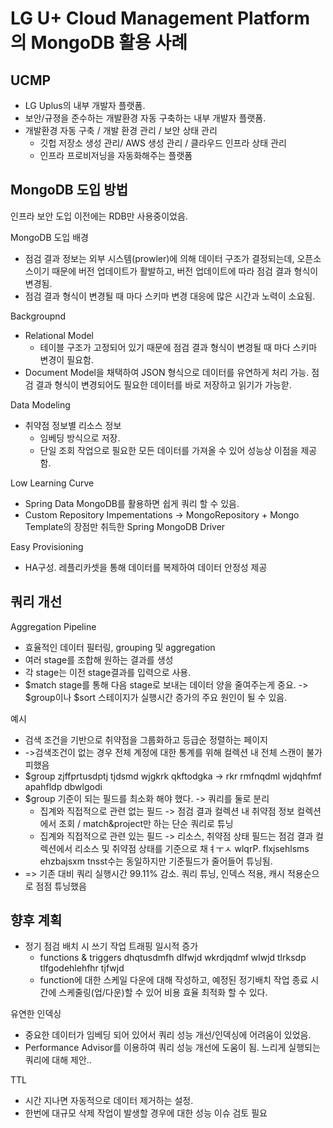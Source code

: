 # LG U+ Cloud Management Platform의 MongoDB 활용 사례

## UCMP
* LG Uplus의 내부 개발자 플랫폼.
* 보안/규졍을 준수하는 개발환경 자동 구축하는 내부 개발자 플랫폼.
* 개발환경 자동 구축 / 개발 환경 관리 / 보안 상태 관리
  * 깃헙 저장소 생성 관리/ AWS 생성 관리 / 클라우드 인프라 상태 관리
  * 인프라 프로비저닝을 자동화해주는 플랫폼

## MongoDB 도입 방법
인프라 보안 도입 이전에는 RDB만 사용중이었음.

MongoDB 도입 배경
* 점검 결과 정보는 외부 시스템(prowler)에 의해 데이터 구조가 결정되는데, 오픈소스이기 때문에 버전 업데이트가 활발하고, 버전 업데이트에 따라 점검 결과 형식이 변경됨.
* 점검 결과 형식이 변경될 때 마다 스키마 변경 대응에 많은 시간과 노력이 소요됨.

Backgroupnd
* Relational Model
  * 테이블 구조가 고정되어 있기 때문에 점검 결과 형식이 변경될 때 마다 스키마 변경이 필요함.
* Document Model을 채택하여 JSON 형식으로 데이터를 유연하게 처리 가능. 점검 결과 형식이 변경되어도 필요한 데이터를 바로 저장하고 읽기가 가능핟.

Data Modeling
* 취약점 정보별 리소스 정보
  * 임베딩 방식으로 저장.
  * 단일 조회 작업으로 필요한 모든 데이터를 가져올 수 있어 성능상 이점을 제공함.

Low Learning Curve
* Spring Data MongoDB를 활용하면 쉽게 쿼리 할 수 있음.
* Custom Repository Impementations -> MongoRepository + Mongo Template의 장점만 취득한 Spring MongoDB Driver

Easy Provisioning
* HA구성. 레플리카셋을 통해 데이터를 복제하여 데이터 안정성 제공

## 쿼리 개선
Aggregation Pipeline
* 효율적인 데이터 필터링, grouping 및 aggregation
* 여러 stage를 조합해 원하는 결과를 생성
* 각 stage는 이전 stage결과를 입력으로 사용.
* $match stage를 통해 다음 stage로 보내는 데이터 양을 줄여주는게 중요. -> $group이나 $sort 스테이지가 실행시간 증가의 주요 원인이 될 수 있음.

예시
* 검색 조건을 기반으로 취약점을 그룹화하고 등급순 정렬하는 페이지
* ->검색조건이 없는 경우 전체 계정에 대한 통계를 위해 컬렉션 내 전체 스캔이 불가피했음
* $group zjffprtusdptj tjdsmd wjgkrk qkftodgka -> rkr rmfnqdml wjdqhfmf apahfldp dbwlgodi 
* $group 기준이 되는 필드를 최소화 해야 했다. -> 쿼리를 둘로 분리
  * 집계와 직접적으로 관련 없는 필드 -> 점검 결과 컬렉션 내 취약점 정보 컬렉션에서 조회 / match&project만 하는 단순 쿼리로 튜닝
  * 집계와 직접적으로 관련 있는 필드 -> 리소스, 취약점 상태 필드는 점검 결과 컬렉션에서 리소스 및 취약점 상태를 기준으로 채ㅕㅜㅅ wlqrP. flxjsehlsms ehzbajsxm tnsst수는 동일하지만 기준필드가 줄어들어 튜닝됨.
* => 기존 대비 쿼리 실행시간 99.11% 감소. 쿼리 튜닝, 인덱스 적용, 캐시 적용순으로 점점 튜닝했음

## 향후 계획
* 정기 점검 배치 시 쓰기 작업 트래핑 일시적 증가
  * functions & triggers dhqtusdmfh dlfwjd wkrdjqdmf wlwjd tlrksdp tlfgodehlehfhr tjfwjd
  * function에 대한 스케일 다운에 대해 작성하고, 예정된 정기배치 작업 종료 시간에 스케줄링(업/다운)할 수 있어 비용 효율 최적화 할 수 있다.

유연한 인덱싱
* 중요한 데이터가 임베딩 되어 있어서 쿼리 성능 개선/인덱싱에 어려움이 있었음.
* Performance Advisor를 이용하여 쿼리 성능 개선에 도움이 됨. 느리게 실행되는 쿼리에 대해 제안..

TTL
* 시간 지나면 자동적으로 데이터 제거하는 설정.
* 한번에 대규모 삭제 작업이 발생할 경우에 대한 성능 이슈 검토 필요
